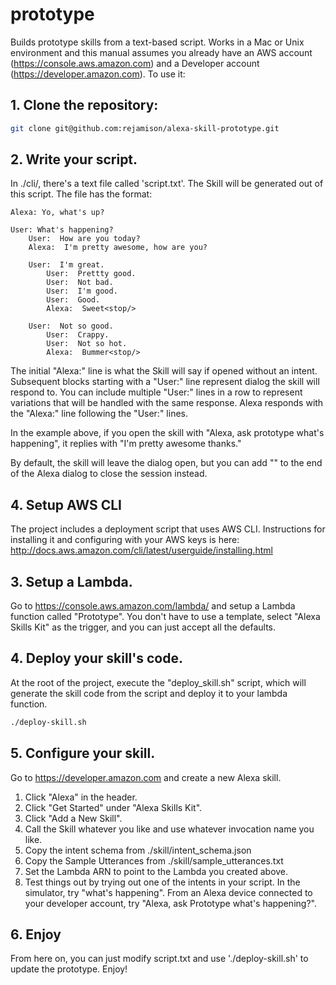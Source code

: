 # prototype

Builds prototype skills from a text-based script.  Works in a Mac or Unix environment and this manual assumes you already have an AWS account (https://console.aws.amazon.com) and a Developer account (https://developer.amazon.com).  To use it:

## 1. Clone the repository:

```bash
git clone git@github.com:rejamison/alexa-skill-prototype.git
```

##  2. Write your script.  

In ./cli/, there's a text file called 'script.txt'.  The Skill will be generated out of this script.  The file has the format:

```
Alexa: Yo, what's up?

User: What's happening?
    User:  How are you today?
    Alexa:  I'm pretty awesome, how are you?
    
    User:  I'm great.
        User:  Prettty good.
        User:  Not bad.
        User:  I'm good.
        User:  Good.
        Alexa:  Sweet<stop/>
        
    User:  Not so good.
        User:  Crappy.
        User:  Not so hot.
        Alexa:  Bummer<stop/>
```

The initial "Alexa:" line is what the Skill will say if opened without an intent.  Subsequent blocks starting with a "User:" line represent dialog the skill will respond to.  You can include multiple "User:" lines in a row to represent variations that will be handled with the same response.  Alexa responds with the "Alexa:" line following the "User:" lines.
 
In the example above, if you open the skill with "Alexa, ask prototype what's happening", it replies with "I'm pretty awesome thanks."

By default, the skill will leave the dialog open, but you can add "<stop/>" to the end of the Alexa dialog to close the session instead.

## 4. Setup AWS CLI

The project includes a deployment script that uses AWS CLI.  Instructions for installing it and configuring with your AWS keys is here:  http://docs.aws.amazon.com/cli/latest/userguide/installing.html

## 3. Setup a Lambda.

Go to https://console.aws.amazon.com/lambda/ and setup a Lambda function called "Prototype".  You don't have to use a template, select "Alexa Skills Kit" as the trigger, and you can just accept all the defaults.

## 4. Deploy your skill's code.

At the root of the project, execute the "deploy_skill.sh" script, which will generate the skill code from the script and deploy it to your lambda function.

```bash
./deploy-skill.sh
```

## 5. Configure your skill.

Go to https://developer.amazon.com and create a new Alexa skill.
 
1. Click "Alexa" in the header.
2. Click "Get Started" under "Alexa Skills Kit".
3. Click "Add a New Skill".
4. Call the Skill whatever you like and use whatever invocation name you like.
5. Copy the intent schema from ./skill/intent_schema.json
6. Copy the Sample Utterances from ./skill/sample_utterances.txt
7. Set the Lambda ARN to point to the Lambda you created above.
8. Test things out by trying out one of the intents in your script.  In the simulator, try "what's happening".  From an Alexa device connected to your developer account, try "Alexa, ask Prototype what's happening?".

## 6. Enjoy

From here on, you can just modify script.txt and use './deploy-skill.sh' to update the prototype.  Enjoy!